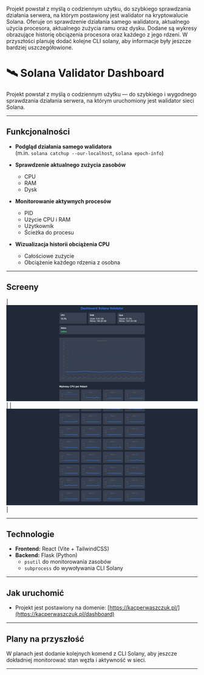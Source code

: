 Projekt powstał z myślą o codziennym użytku, do szybkiego sprawdzania działania serwera, na którym postawiony jest walidator na kryptowalucie Solana. 
Oferuje on sprawdzenie działania samego walidatora, aktualnego użycia procesora, aktualnego zużycia ramu oraz dysku. Dodane są wykresy obrazujące historię obciązenia procesora oraz każdego z jego rdzeni.
W przyszłości planuję dodać kolejne CLI solany, aby informacje były jeszcze bardziej uszczegółowione.

# 🛰️ Solana Validator Dashboard

Projekt powstał z myślą o codziennym użytku — do szybkiego i wygodnego sprawdzania działania serwera, na którym uruchomiony jest walidator sieci Solana.

---

## Funkcjonalności

- **Podgląd działania samego walidatora**  
  (m.in. `solana catchup --our-localhost`, `solana epoch-info`)

- **Sprawdzenie aktualnego zużycia zasobów**  
  - CPU  
  - RAM  
  - Dysk

- **Monitorowanie aktywnych procesów**  
  - PID  
  - Użycie CPU i RAM  
  - Użytkownik  
  - Ścieżka do procesu

- **Wizualizacja historii obciążenia CPU**  
  - Całościowe zużycie  
  - Obciążenie każdego rdzenia z osobna

---

## Screeny

| ![screen1](screens_dashboard/dashboard1.png) |
| ![screen1](screens_dashboard/dashboard2.png) |

---

## Technologie

- **Frontend:** React (Vite + TailwindCSS)
- **Backend:** Flask (Python)  
  - `psutil` do monitorowania zasobów  
  - `subprocess` do wywoływania CLI Solany

---

## Jak uruchomić
- Projekt jest postawiony na domenie: [https://kacperwaszczuk.pl/](https://kacperwaszczuk.pl/dashboard)
  
---

## Plany na przyszłość

W planach jest dodanie kolejnych komend z CLI Solany, aby jeszcze dokładniej monitorować stan węzła i aktywność w sieci.

---
